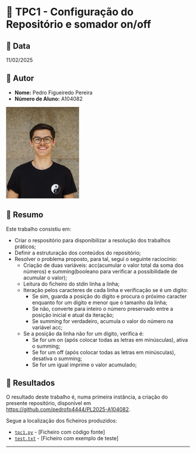 # 📌 TPC1 - Configuração do Repositório e somador on/off

## 📅 Data
11/02/2025

## 👤 Autor
- **Nome:** Pedro Figueiredo Pereira
- **Número de Aluno:** A104082
<img src="../guardapedropereira.jpg" alt="Pedro Pereira" width="200" />

## 📖 Resumo
Este trabalho consistiu em:
- Criar o respositório para disponibilizar a resolução dos trabalhos práticos;
- Definir a estruturação dos conteúdos do repositório;
- Resolver o problema proposto, para tal, segui o seguinte raciocínio:
  - Criação de duas variáveis: acc(acumular o valor total da soma dos números) e summing(booleano para verificar a possibilidade de acumular o valor);
  - Leitura do ficheiro do stdin linha a linha;
  - Iteração pelos caracteres de cada linha e verificação se é um digito:
    - Se sim, guarda a posição do digito e procura o próximo caracter enquanto for um digito e menor que o tamanho da linha;
    - Se não, converte para inteiro o número preservado entre a posição inicial e atual da iteração;
    - Se summing for verdadeiro, acumula o valor do número na variável acc;
  - Se a posição da linha não for um digito, verifica é:
    - Se for um on (após colocar todas as letras em minúsculas), ativa o summing;
    - Se for um off (após colocar todas as letras em minúsculas), desativa o summing;
    - Se for um igual imprime o valor acumulado;

## 📂 Resultados
O resultado deste trabalho é, numa primeira instância, a criação do presente repositório, disponível em https://github.com/pedrofp4444/PL2025-A104082.

Segue a localização dos ficheiros produzidos:
- [`tpc1.py`](tpc1.py) - [Ficheiro com código fonte] 
- [`test.txt`](test.txt) - [Ficheiro com exemplo de teste]

---
